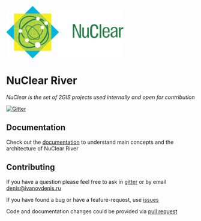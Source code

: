 ![NuClear](media/nuclear-logo.png)
# NuClear River

_NuClear is the set of 2GIS projects used internally and open for contribution_

[![Gitter](https://badges.gitter.im/2gis/nuclear-river.svg)](https://gitter.im/2gis/nuclear-river?utm_source=badge&utm_medium=badge&utm_campaign=pr-badge&utm_content=badge)

## Documentation 
Check out the [documentation](https://2gis.gitbooks.io/nuclear-river/content/en/index.html) to understand main concepts and the architecture of NuClear River

## Contributing

If you have a question please feel free to ask in [gitter](https://gitter.im/2gis/nuclear-river?utm_source=badge&utm_medium=badge&utm_campaign=pr-badge&utm_content=badge) or by email [denis@ivanovdenis.ru](mailto:denis@ivanovdenis.ru)

If you have found a bug or have a feature-request, use [issues][issues]

Code and documentation changes could be provided via [pull request][pull-request]

[issues]: https://github.com/2gis/nuclear-river/issues/new
[pull-request]: https://github.com/2gis/nuclear-river/compare